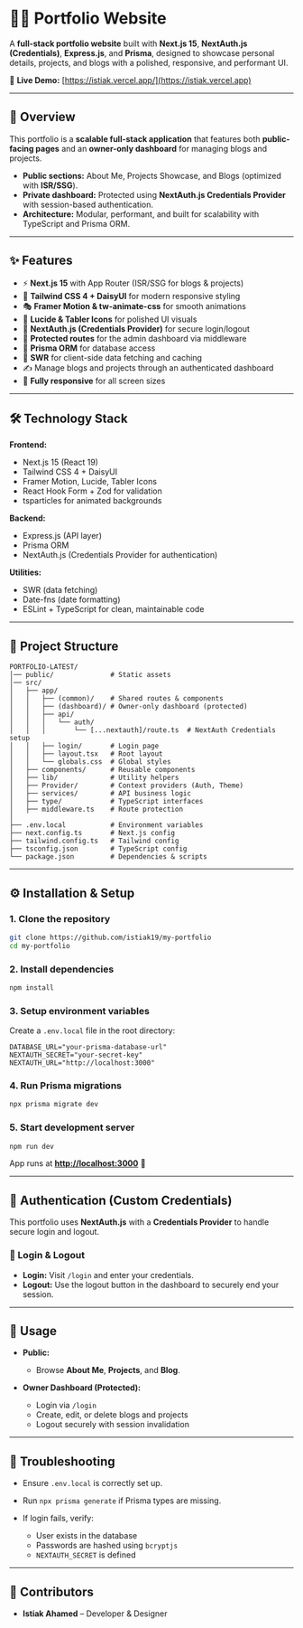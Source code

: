 # 🧑‍💻 Portfolio Website

A **full-stack portfolio website** built with **Next.js 15**, **NextAuth.js (Credentials)**, **Express.js**, and **Prisma**, designed to showcase personal details, projects, and blogs with a polished, responsive, and performant UI.

🔗 **Live Demo:** [https://istiak.vercel.app/](https://istiak.vercel.app)

---

## 📖 Overview

This portfolio is a **scalable full-stack application** that features both **public-facing pages** and an **owner-only dashboard** for managing blogs and projects.

* **Public sections:** About Me, Projects Showcase, and Blogs (optimized with **ISR/SSG**).
* **Private dashboard:** Protected using **NextAuth.js Credentials Provider** with session-based authentication.
* **Architecture:** Modular, performant, and built for scalability with TypeScript and Prisma ORM.

---

## ✨ Features

* ⚡ **Next.js 15** with App Router (ISR/SSG for blogs & projects)
* 🎨 **Tailwind CSS 4 + DaisyUI** for modern responsive styling
* 🎭 **Framer Motion & tw-animate-css** for smooth animations
* 🎨 **Lucide & Tabler Icons** for polished UI visuals
* 🔐 **NextAuth.js (Credentials Provider)** for secure login/logout
* 🧩 **Protected routes** for the admin dashboard via middleware
* 📂 **Prisma ORM** for database access
* 🔁 **SWR** for client-side data fetching and caching
* ✍️ Manage blogs and projects through an authenticated dashboard
* 📱 **Fully responsive** for all screen sizes

---

## 🛠️ Technology Stack

**Frontend:**

* Next.js 15 (React 19)
* Tailwind CSS 4 + DaisyUI
* Framer Motion, Lucide, Tabler Icons
* React Hook Form + Zod for validation
* tsparticles for animated backgrounds

**Backend:**

* Express.js (API layer)
* Prisma ORM
* NextAuth.js (Credentials Provider for authentication)

**Utilities:**

* SWR (data fetching)
* Date-fns (date formatting)
* ESLint + TypeScript for clean, maintainable code

---

## 📂 Project Structure

```
PORTFOLIO-LATEST/
│── public/              # Static assets
│── src/
│   ├── app/
│   │   ├── (common)/    # Shared routes & components
│   │   ├── (dashboard)/ # Owner-only dashboard (protected)
│   │   ├── api/
│   │   │   └── auth/
│   │   │       └── [...nextauth]/route.ts  # NextAuth Credentials setup
│   │   ├── login/       # Login page
│   │   ├── layout.tsx   # Root layout
│   │   └── globals.css  # Global styles
│   ├── components/      # Reusable components
│   ├── lib/             # Utility helpers
│   ├── Provider/        # Context providers (Auth, Theme)
│   ├── services/        # API business logic
│   ├── type/            # TypeScript interfaces
│   ├── middleware.ts    # Route protection
│
├── .env.local           # Environment variables
├── next.config.ts       # Next.js config
├── tailwind.config.ts   # Tailwind config
├── tsconfig.json        # TypeScript config
└── package.json         # Dependencies & scripts
```

---

## ⚙️ Installation & Setup

### 1. Clone the repository

```bash
git clone https://github.com/istiak19/my-portfolio
cd my-portfolio
```

### 2. Install dependencies

```bash
npm install
```

### 3. Setup environment variables

Create a `.env.local` file in the root directory:

```env
DATABASE_URL="your-prisma-database-url"
NEXTAUTH_SECRET="your-secret-key"
NEXTAUTH_URL="http://localhost:3000"
```

### 4. Run Prisma migrations

```bash
npx prisma migrate dev
```

### 5. Start development server

```bash
npm run dev
```

App runs at **[http://localhost:3000](http://localhost:3000)** 🚀

---

## 🔐 Authentication (Custom Credentials)

This portfolio uses **NextAuth.js** with a **Credentials Provider** to handle secure login and logout.

### 🚪 Login & Logout

* **Login:** Visit `/login` and enter your credentials.
* **Logout:** Use the logout button in the dashboard to securely end your session.

---

## 📘 Usage

* **Public:**

  * Browse **About Me**, **Projects**, and **Blog**.
* **Owner Dashboard (Protected):**

  * Login via `/login`
  * Create, edit, or delete blogs and projects
  * Logout securely with session invalidation

---

## 🐛 Troubleshooting

* Ensure `.env.local` is correctly set up.
* Run `npx prisma generate` if Prisma types are missing.
* If login fails, verify:

  * User exists in the database
  * Passwords are hashed using `bcryptjs`
  * `NEXTAUTH_SECRET` is defined

---

## 👥 Contributors

* **Istiak Ahamed** – Developer & Designer